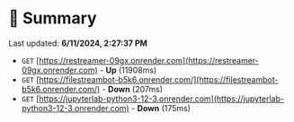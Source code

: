 # 📖 Summary
Last updated: **6/11/2024, 2:27:37 PM**

- `GET` [https://restreamer-09gx.onrender.com](https://restreamer-09gx.onrender.com) - **Up** (11908ms)
- `GET` [https://filestreambot-b5k6.onrender.com/](https://filestreambot-b5k6.onrender.com/) - **Down** (207ms)
- `GET` [https://jupyterlab-python3-12-3.onrender.com](https://jupyterlab-python3-12-3.onrender.com) - **Down** (175ms)
